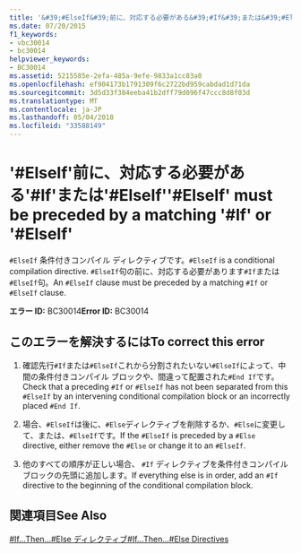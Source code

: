 ```yaml
---
title: '&#39;#ElseIf&#39;前に、対応する必要がある&#39;#If&#39;または&#39;#ElseIf&#39;'
ms.date: 07/20/2015
f1_keywords:
- vbc30014
- bc30014
helpviewer_keywords:
- BC30014
ms.assetid: 5215585e-2efa-485a-9efe-9833a1cc83a0
ms.openlocfilehash: ef904173b1791309f6c2722bd959cabdad1d71da
ms.sourcegitcommit: 3d5d33f384eeba41b2dff79d096f47ccc8d8f03d
ms.translationtype: MT
ms.contentlocale: ja-JP
ms.lasthandoff: 05/04/2018
ms.locfileid: "33588149"
---
```

# <a name="39elseif39-must-be-preceded-by-a-matching-39if39-or-39elseif39"></a><span data-ttu-id="f3d90-102">&#39;#ElseIf&#39;前に、対応する必要がある&#39;#If&#39;または&#39;#ElseIf&#39;</span><span class="sxs-lookup"><span data-stu-id="f3d90-102">&#39;#ElseIf&#39; must be preceded by a matching &#39;#If&#39; or &#39;#ElseIf&#39;</span></span>
<span data-ttu-id="f3d90-103">`#ElseIf` 条件付きコンパイル ディレクティブです。</span><span class="sxs-lookup"><span data-stu-id="f3d90-103">`#ElseIf` is a conditional compilation directive.</span></span> <span data-ttu-id="f3d90-104">`#ElseIf`句の前に、対応する必要があります`#If`または`#ElseIf`句。</span><span class="sxs-lookup"><span data-stu-id="f3d90-104">An `#ElseIf` clause must be preceded by a matching `#If` or `#ElseIf` clause.</span></span>  
  
 <span data-ttu-id="f3d90-105">**エラー ID:** BC30014</span><span class="sxs-lookup"><span data-stu-id="f3d90-105">**Error ID:** BC30014</span></span>  
  
## <a name="to-correct-this-error"></a><span data-ttu-id="f3d90-106">このエラーを解決するには</span><span class="sxs-lookup"><span data-stu-id="f3d90-106">To correct this error</span></span>  
  
1.  <span data-ttu-id="f3d90-107">確認先行`#If`または`#ElseIf`これから分割されたいない`#ElseIf`によって、中間の条件付きコンパイル ブロックや、間違って配置された`#End If`です。</span><span class="sxs-lookup"><span data-stu-id="f3d90-107">Check that a preceding `#If` or `#ElseIf` has not been separated from this `#ElseIf` by an intervening conditional compilation block or an incorrectly placed `#End If`.</span></span>  
  
2.  <span data-ttu-id="f3d90-108">場合、`#ElseIf`は後に、`#Else`ディレクティブを削除するか、`#Else`に変更して、または、`#ElseIf`です。</span><span class="sxs-lookup"><span data-stu-id="f3d90-108">If the `#ElseIf` is preceded by a `#Else` directive, either remove the `#Else` or change it to an `#ElseIf`.</span></span>  
  
3.  <span data-ttu-id="f3d90-109">他のすべての順序が正しい場合、 `#If` ディレクティブを条件付きコンパイル ブロックの先頭に追加します。</span><span class="sxs-lookup"><span data-stu-id="f3d90-109">If everything else is in order, add an `#If` directive to the beginning of the conditional compilation block.</span></span>  
  
## <a name="see-also"></a><span data-ttu-id="f3d90-110">関連項目</span><span class="sxs-lookup"><span data-stu-id="f3d90-110">See Also</span></span>  
 [<span data-ttu-id="f3d90-111">#If...Then...#Else ディレクティブ</span><span class="sxs-lookup"><span data-stu-id="f3d90-111">#If...Then...#Else Directives</span></span>](../../../visual-basic/language-reference/directives/if-then-else-directives.md)
